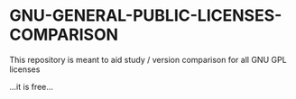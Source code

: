 # GNU-GENERAL-PUBLIC-LICENSES-COMPARISON
This repository is meant to aid study / version comparison for all GNU GPL licenses

...it is free...